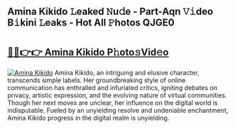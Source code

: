 ## Amina Kikido 𝙻eaked 𝙽u𝚍e - Part-Aqn 𝚅𝚒deo B𝚒kini 𝙻eaks - Hot All 𝙿hotos QJGE0

# <h2><a href="http://ld4nq4.urlbe.top/?page=Amina+Kikido">🔗🔗👉👉 Amina Kikido P𝚑oto𝚜Vid𝚎o</a></h2>

[![Amina Kikido](https://i.imgur.com/eBuTRDB.gif)](http://ld4nq4.urlbe.top/?page=Amina+Kikido)
Amina Kikido, an intriguing and elusive character, transcends simple labels. Her groundbreaking style of online communication has enthralled and infuriated critics, igniting debates on privacy, artistic expression, and the evolving nature of virtual communities. Though her next moves are unclear, her influence on the digital world is indisputable. Fueled by an unyielding resolve and undeniable enchantment, Amina Kikido progress in the digital realm is unyielding.
